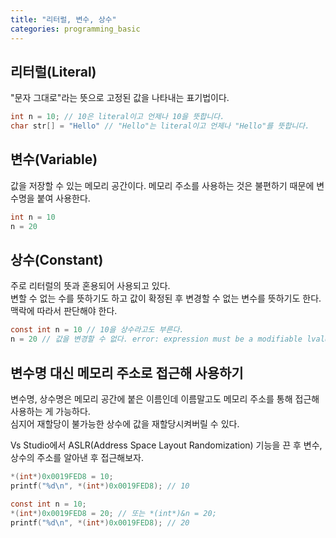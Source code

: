 ```yaml
---
title: "리터럴, 변수, 상수"
categories: programming_basic
---
```


## 리터럴(Literal)
"문자 그대로"라는 뜻으로 고정된 값을 나타내는 표기법이다.
```c
int n = 10; // 10은 literal이고 언제나 10을 뜻합니다.
char str[] = "Hello" // "Hello"는 literal이고 언제나 "Hello"를 뜻합니다.
```

## 변수(Variable)
값을 저장할 수 있는 메모리 공간이다.
메모리 주소를 사용하는 것은 불편하기 때문에 변수명을 붙여 사용한다.
```c
int n = 10
n = 20
```

## 상수(Constant)
주로 리터럴의 뜻과 혼용되어 사용되고 있다.  
변할 수 없는 수를 뜻하기도 하고 값이 확정된 후 변경할 수 없는 변수를 뜻하기도 한다.  
맥락에 따라서 판단해야 한다.
```c
const int n = 10 // 10을 상수라고도 부른다.
n = 20 // 값을 변경할 수 없다. error: expression must be a modifiable lvalue
```

## 변수명 대신 메모리 주소로 접근해 사용하기
변수명, 상수명은 메모리 공간에 붙은 이름인데 이름말고도 메모리 주소를 통해 접근해 사용하는 게 가능하다.  
심지어 재할당이 불가능한 상수에 값을 재할당시켜버릴 수 있다.

Vs Studio에서 ASLR(Address Space Layout Randomization) 기능을 끈 후 변수, 상수의 주소를 알아낸 후 접근해보자.
```c
*(int*)0x0019FED8 = 10;
printf("%d\n", *(int*)0x0019FED8); // 10
```
```c
const int n = 10;
*(int*)0x0019FED8 = 20; // 또는 *(int*)&n = 20;
printf("%d\n", *(int*)0x0019FED8); // 20
```